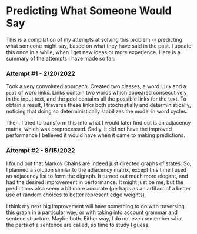 # Predicting What Someone Would Say

This is a compilation of my attempts at solving this problem -- predicting what someone might say, based on what they have said in the past. I update this once in a while, when I get new ideas or more experience. Here is a summary of the attempts I have made so far:

### Attempt #1 - 2/20/2022

Took a very convoluted approach. Created two classes, a word `link` and a `pool` of word links. Links contain two words which appeared consecutively in the input text, and the pool contains all the possible links for the text. To obtain a result, I traverse these links both stochastially and deterministically, noticing that doing so deterministically stabilizes the model in word cycles.

Then, I tried to transform this into what I would later find out is an adjacency matrix, which was preprocessed. Sadly, it did not have the improved performance I believed it would have when it came to making predictions.

### Attempt #2 - 8/15/2022

I found out that Markov Chains are indeed just directed graphs of states. So, I planned a solution similar to the adjacency matrix, except this time I used an adjacency list to form the digraph. It turned out much more elegant, and had the desired improvement in performance. It might just be me, but the predictions also seem a bit more accurate (perhaps as an artifact of a better use of random choices to better represent edge weights).

I think my next big improvement will have something to do with traversing this graph in a particular way, or with taking into account grammar and sentece structure. Maybe both. Either way, I do not even remember what the parts of a sentence are called, so time to study I guess.
